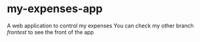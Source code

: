 # my-expenses-app
A web application to control my expenses
You can check my other branch *frontest* to see the front of the app
